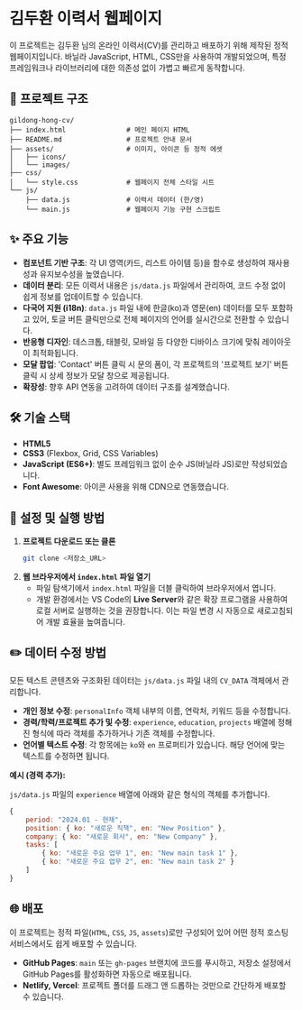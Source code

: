 # 김두환 이력서 웹페이지

이 프로젝트는 김두환 님의 온라인 이력서(CV)를 관리하고 배포하기 위해 제작된 정적 웹페이지입니다.
바닐라 JavaScript, HTML, CSS만을 사용하여 개발되었으며, 특정 프레임워크나 라이브러리에 대한 의존성 없이 가볍고 빠르게 동작합니다.

## 📂 프로젝트 구조

```
gildong-hong-cv/
├── index.html               # 메인 페이지 HTML
├── README.md                # 프로젝트 안내 문서
├── assets/                  # 이미지, 아이콘 등 정적 에셋
│   ├── icons/
│   └── images/
├── css/
│   └── style.css            # 웹페이지 전체 스타일 시트
└── js/
    ├── data.js              # 이력서 데이터 (한/영)
    └── main.js              # 웹페이지 기능 구현 스크립트
```

## ✨ 주요 기능

-   **컴포넌트 기반 구조**: 각 UI 영역(카드, 리스트 아이템 등)을 함수로 생성하여 재사용성과 유지보수성을 높였습니다.
-   **데이터 분리**: 모든 이력서 내용은 `js/data.js` 파일에서 관리하여, 코드 수정 없이 쉽게 정보를 업데이트할 수 있습니다.
-   **다국어 지원 (i18n)**: `data.js` 파일 내에 한글(ko)과 영문(en) 데이터를 모두 포함하고 있어, 토글 버튼 클릭만으로 전체 페이지의 언어를 실시간으로 전환할 수 있습니다.
-   **반응형 디자인**: 데스크톱, 태블릿, 모바일 등 다양한 디바이스 크기에 맞춰 레이아웃이 최적화됩니다.
-   **모달 팝업**: 'Contact' 버튼 클릭 시 문의 폼이, 각 프로젝트의 '프로젝트 보기' 버튼 클릭 시 상세 정보가 모달 창으로 제공됩니다.
-   **확장성**: 향후 API 연동을 고려하여 데이터 구조를 설계했습니다.

## 🛠️ 기술 스택

-   **HTML5**
-   **CSS3** (Flexbox, Grid, CSS Variables)
-   **JavaScript (ES6+)**: 별도 프레임워크 없이 순수 JS(바닐라 JS)로만 작성되었습니다.
-   **Font Awesome**: 아이콘 사용을 위해 CDN으로 연동했습니다.

## 🚀 설정 및 실행 방법

1.  **프로젝트 다운로드 또는 클론**
    ```bash
    git clone <저장소_URL>
    ```
2.  **웹 브라우저에서 `index.html` 파일 열기**
    -   파일 탐색기에서 `index.html` 파일을 더블 클릭하여 브라우저에서 엽니다.
    -   개발 환경에서는 VS Code의 **Live Server**와 같은 확장 프로그램을 사용하여 로컬 서버로 실행하는 것을 권장합니다. 이는 파일 변경 시 자동으로 새로고침되어 개발 효율을 높여줍니다.

## ✏️ 데이터 수정 방법

모든 텍스트 콘텐츠와 구조화된 데이터는 `js/data.js` 파일 내의 `CV_DATA` 객체에서 관리합니다.

-   **개인 정보 수정**: `personalInfo` 객체 내부의 이름, 연락처, 키워드 등을 수정합니다.
-   **경력/학력/프로젝트 추가 및 수정**: `experience`, `education`, `projects` 배열에 정해진 형식에 따라 객체를 추가하거나 기존 객체를 수정합니다.
-   **언어별 텍스트 수정**: 각 항목에는 `ko`와 `en` 프로퍼티가 있습니다. 해당 언어에 맞는 텍스트를 수정하면 됩니다.

**예시 (경력 추가):**

`js/data.js` 파일의 `experience` 배열에 아래와 같은 형식의 객체를 추가합니다.

```javascript
{
    period: "2024.01 - 현재",
    position: { ko: "새로운 직책", en: "New Position" },
    company: { ko: "새로운 회사", en: "New Company" },
    tasks: [
        { ko: "새로운 주요 업무 1", en: "New main task 1" },
        { ko: "새로운 주요 업무 2", en: "New main task 2" }
    ]
}
```

## 🌐 배포

이 프로젝트는 정적 파일(`HTML`, `CSS`, `JS`, `assets`)로만 구성되어 있어 어떤 정적 호스팅 서비스에서도 쉽게 배포할 수 있습니다.

-   **GitHub Pages**: `main` 또는 `gh-pages` 브랜치에 코드를 푸시하고, 저장소 설정에서 GitHub Pages를 활성화하면 자동으로 배포됩니다.
-   **Netlify, Vercel**: 프로젝트 폴더를 드래그 앤 드롭하는 것만으로 간단하게 배포할 수 있습니다.

